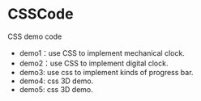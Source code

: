 # CSSCode
CSS demo code
* demo1：use CSS to implement mechanical clock.  
* demo2：use CSS to implement digital clock.
* demo3: use css to implement kinds of progress bar.
* demo4: css 3D demo.
* demo5: css 3D demo.
